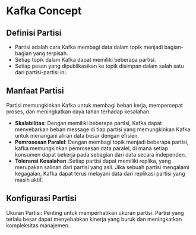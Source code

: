 # Kafka Concept 
## Definisi Partisi 
- Partisi adalah cara Kafka membagi data dalam topik menjadi bagian-bagian yang terpisah.
- Setiap topik dalam Kafka dapat memiliki beberapa partisi. 
- Setiap pesan yang dipublikasikan ke topik disimpan dalam salah satu dari partisi-partisi ini.

## Manfaat Partisi
Partisi memungkinkan Kafka untuk membagi beban kerja, mempercepat proses, dan meningkatkan daya tahan terhadap kesalahan.
- **Skalabilitas**: Dengan memiliki beberapa partisi, Kafka dapat menyebarkan beban message di tiap partisi yang memungkinkan Kafka untuk menangani aliran data besar dengan efisien.
- **Pemrosesan Paralel**: Dengan membagi topik menjadi beberapa partisi, kafka memungkinkan pemrosesan data paralel, di mana setiap konsumen dapat bekerja pada sebagian dari data secara independen.
- **Toleransi Kesalahan** :Setiap partisi dapat memiliki replika, yang merupakan salinan dari partisi yang asli. Jika sebuah partisi mengalami kegagalan, Kafka dapat terus melayani data dari replikasi partisi yang masih aktif.

## Konfigurasi Partisi
Ukuran Partisi: Penting untuk memperhatikan ukuran partisi. Partisi yang terlalu besar dapat menyebabkan kinerja yang buruk dan meningkatkan kompleksitas manajemen. 
